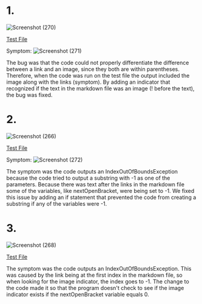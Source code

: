 # 1.
![Screenshot (270)](https://user-images.githubusercontent.com/97714738/153325728-7b6ea480-4247-481d-8d84-95422277b15e.png)

[Test File](https://github.com/aconsiglio03/markdown-parse/blob/main/test-file2.md)

Symptom:
![Screenshot (271)](https://user-images.githubusercontent.com/97714738/153336949-99debe61-e842-4273-81e9-1cf6d0c64af4.png)

The bug was that the code could not properly differentiate the difference between a link and an image, since they both are within parentheses. Therefore, when the code was run on the test file the output included the image along with the links (symptom). By adding an indicator that recognized if the text in the markdown file was an image (! before the text), the bug was fixed.


# 2.
![Screenshot (266)](https://user-images.githubusercontent.com/97714738/153323334-c787b6f9-c5ed-404d-8774-47b75101cdbd.png)

[Test File](https://github.com/aconsiglio03/markdown-parse/blob/main/test-file3.md)

Symptom:
![Screenshot (272)](https://user-images.githubusercontent.com/97714738/153337454-68ba11d3-02c2-4d4a-85a4-4b8f2577c61d.png)

The symptom was the code outputs an IndexOutOfBoundsException because the code tried to output a substring with -1 as one of the parameters. Because there was text after the links in the markdown file some of the variables, like nextOpenBracket, were being set to -1. We fixed this issue by adding an if statement that prevented the code from creating a substring if any of the variables were -1.


# 3.
![Screenshot (268)](https://user-images.githubusercontent.com/97714738/153325460-c82f8e8c-bf95-41bd-9a27-a4572cf3dd66.png)

[Test File](https://github.com/aconsiglio03/markdown-parse/blob/main/test-file8.md)

The symptom was the code outputs an IndexOutOfBoundsException. This was caused by the link being at the first index in the markdown file, so when looking for the image indicator, the index goes to -1. The change to the code made it so that the program doesn't check to see if the image indicator exists if the nextOpenBracket variable equals 0.
